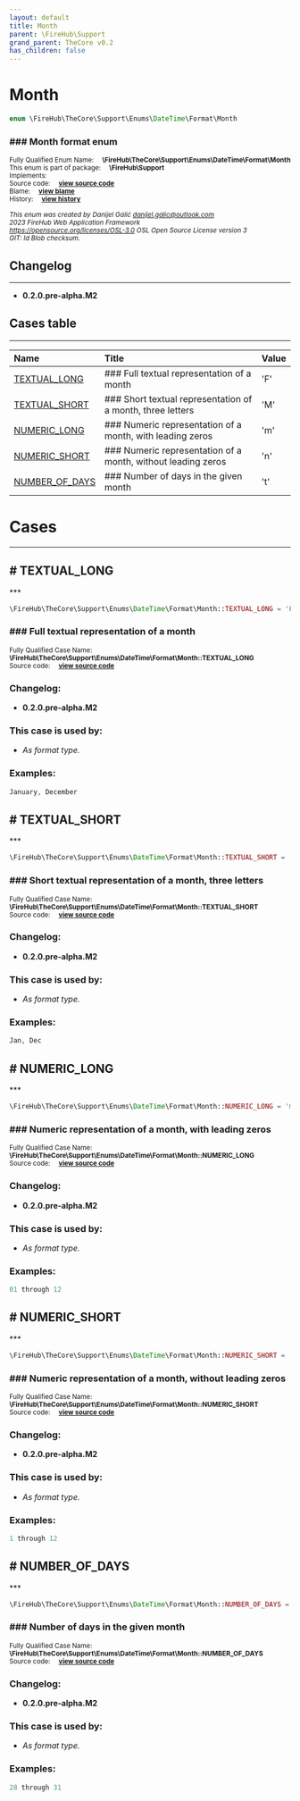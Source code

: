 ```yaml
---
layout: default
title: Month
parent: \FireHub\Support
grand_parent: TheCore v0.2
has_children: false
---
```


<link rel="stylesheet" type="text/css" href="/css/style.css" />

# Month

```php
enum \FireHub\TheCore\Support\Enums\DateTime\Format\Month
```

### ### Month format enum

<sub>Fully Qualified Enum Name:  **\FireHub\TheCore\Support\Enums\DateTime\Format\Month**</sub><br>
<sub>This enum is part of package:  **\FireHub\Support**</sub><br>
<sub>Implements:  **[](/thecore/v0.2)**</sub><br>
<sub>Source code:  **[view source code](https://github.com/The-FireHub-Project/TheCore/blob/v1.0/src/support/enums/datetime/format/firehub.Month.php#L23)**</sub><br>
<sub>Blame:  **[view blame](https://github.com/The-FireHub-Project/TheCore/blame/v1.0/src/support/enums/datetime/format/firehub.Month.php)**</sub><br>
<sub>History:  **[view history](https://github.com/The-FireHub-Project/TheCore/commits/v1.0/src/support/enums/datetime/format/firehub.Month.php)**</sub><br>

<sub>_This enum was created by Danijel Galić <danijel.galic@outlook.com>_</sub><br>
<sub>_2023 FireHub Web Application Framework_</sub><br>
<sub>_<https://opensource.org/licenses/OSL-3.0> OSL Open Source License version 3_</sub><br>
<sub>_GIT: $Id$ Blob checksum._</sub><br>

## Changelog
***

* **0.2.0.pre-alpha.M2** 


## Cases table
***

| Name  | Title | Value |
| :---  | :---  | :---  |
|<a href="#textual_long">TEXTUAL_LONG</a>|### Full textual representation of a month|&#039;F&#039;|
|<a href="#textual_short">TEXTUAL_SHORT</a>|### Short textual representation of a month, three letters|&#039;M&#039;|
|<a href="#numeric_long">NUMERIC_LONG</a>|### Numeric representation of a month, with leading zeros|&#039;m&#039;|
|<a href="#numeric_short">NUMERIC_SHORT</a>|### Numeric representation of a month, without leading zeros|&#039;n&#039;|
|<a href="#number_of_days">NUMBER_OF_DAYS</a>|### Number of days in the given month|&#039;t&#039;|


# Cases
***


<h2><a name="textual_long"># TEXTUAL_LONG</a></h2>
***

```php
\FireHub\TheCore\Support\Enums\DateTime\Format\Month::TEXTUAL_LONG = 'F'
```

### ### Full textual representation of a month

<sub>Fully Qualified Case Name:  **\FireHub\TheCore\Support\Enums\DateTime\Format\Month::TEXTUAL_LONG**</sub><br>
<sub>Source code:  **[view source code](https://github.com/The-FireHub-Project/TheCore/blob/v1.0/src/support/enums/datetime/format/firehub.Month.php#L34)**</sub><br>

### Changelog:

* **0.2.0.pre-alpha.M2** 

### This case is used by:

* *As format type.*


### Examples:

```php
January, December
```



<h2><a name="textual_short"># TEXTUAL_SHORT</a></h2>
***

```php
\FireHub\TheCore\Support\Enums\DateTime\Format\Month::TEXTUAL_SHORT = 'M'
```

### ### Short textual representation of a month, three letters

<sub>Fully Qualified Case Name:  **\FireHub\TheCore\Support\Enums\DateTime\Format\Month::TEXTUAL_SHORT**</sub><br>
<sub>Source code:  **[view source code](https://github.com/The-FireHub-Project/TheCore/blob/v1.0/src/support/enums/datetime/format/firehub.Month.php#L45)**</sub><br>

### Changelog:

* **0.2.0.pre-alpha.M2** 

### This case is used by:

* *As format type.*


### Examples:

```php
Jan, Dec
```



<h2><a name="numeric_long"># NUMERIC_LONG</a></h2>
***

```php
\FireHub\TheCore\Support\Enums\DateTime\Format\Month::NUMERIC_LONG = 'm'
```

### ### Numeric representation of a month, with leading zeros

<sub>Fully Qualified Case Name:  **\FireHub\TheCore\Support\Enums\DateTime\Format\Month::NUMERIC_LONG**</sub><br>
<sub>Source code:  **[view source code](https://github.com/The-FireHub-Project/TheCore/blob/v1.0/src/support/enums/datetime/format/firehub.Month.php#L56)**</sub><br>

### Changelog:

* **0.2.0.pre-alpha.M2** 

### This case is used by:

* *As format type.*


### Examples:

```php
01 through 12
```



<h2><a name="numeric_short"># NUMERIC_SHORT</a></h2>
***

```php
\FireHub\TheCore\Support\Enums\DateTime\Format\Month::NUMERIC_SHORT = 'n'
```

### ### Numeric representation of a month, without leading zeros

<sub>Fully Qualified Case Name:  **\FireHub\TheCore\Support\Enums\DateTime\Format\Month::NUMERIC_SHORT**</sub><br>
<sub>Source code:  **[view source code](https://github.com/The-FireHub-Project/TheCore/blob/v1.0/src/support/enums/datetime/format/firehub.Month.php#L67)**</sub><br>

### Changelog:

* **0.2.0.pre-alpha.M2** 

### This case is used by:

* *As format type.*


### Examples:

```php
1 through 12
```



<h2><a name="number_of_days"># NUMBER_OF_DAYS</a></h2>
***

```php
\FireHub\TheCore\Support\Enums\DateTime\Format\Month::NUMBER_OF_DAYS = 't'
```

### ### Number of days in the given month

<sub>Fully Qualified Case Name:  **\FireHub\TheCore\Support\Enums\DateTime\Format\Month::NUMBER_OF_DAYS**</sub><br>
<sub>Source code:  **[view source code](https://github.com/The-FireHub-Project/TheCore/blob/v1.0/src/support/enums/datetime/format/firehub.Month.php#L78)**</sub><br>

### Changelog:

* **0.2.0.pre-alpha.M2** 

### This case is used by:

* *As format type.*


### Examples:

```php
28 through 31
```



